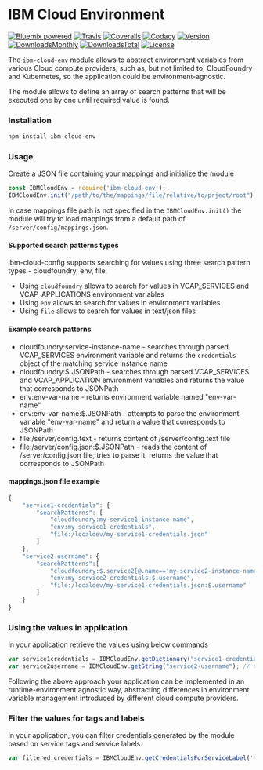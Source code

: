 # IBM Cloud Environment

[![Bluemix powered][img-bluemix-powered]][url-bluemix]
[![Travis][img-travis-master]][url-travis-master]
[![Coveralls][img-coveralls-master]][url-coveralls-master]
[![Codacy][img-codacy]][url-codacy]
[![Version][img-version]][url-npm]
[![DownloadsMonthly][img-npm-downloads-monthly]][url-npm]
[![DownloadsTotal][img-npm-downloads-total]][url-npm]
[![License][img-license]][url-npm]

[img-bluemix-powered]: https://img.shields.io/badge/bluemix-powered-blue.svg
[url-bluemix]: http://bluemix.net
[url-npm]: https://www.npmjs.com/package/ibm-cloud-env
[img-license]: https://img.shields.io/npm/l/ibm-cloud-env.svg
[img-version]: https://img.shields.io/npm/v/ibm-cloud-env.svg
[img-npm-downloads-monthly]: https://img.shields.io/npm/dm/ibm-cloud-env.svg
[img-npm-downloads-total]: https://img.shields.io/npm/dt/ibm-cloud-env.svg

[img-travis-master]: https://travis-ci.org/ibm-developer/ibm-cloud-env.svg?branch=master
[url-travis-master]: https://travis-ci.org/ibm-developer/ibm-cloud-env/branches

[img-coveralls-master]: https://coveralls.io/repos/github/ibm-developer/ibm-cloud-env/badge.svg
[url-coveralls-master]: https://coveralls.io/github/ibm-developer/ibm-cloud-env

[img-codacy]: https://api.codacy.com/project/badge/Grade/e3ecd6926e134c69bcb9d69ece5b4f3f?branch=master
[url-codacy]: https://www.codacy.com/app/ibm-developer/ibm-cloud-env

The `ibm-cloud-env` module allows to abstract environment variables from various Cloud compute providers, such as, but not limited to, CloudFoundry and Kubernetes, so the application could be environment-agnostic.

The module allows to define an array of search patterns that will be executed one by one until required value is found.

### Installation

```bash
npm install ibm-cloud-env
```
 
### Usage

Create a JSON file containing your mappings and initialize the module

```javascript
const IBMCloudEnv = require('ibm-cloud-env');
IBMCloudEnv.init("/path/to/the/mappings/file/relative/to/prject/root");
```

In case mappings file path is not specified in the `IBMCloudEnv.init()` the module will try to load mappings from a default path of `/server/config/mappings.json`.
 
#### Supported search patterns types
ibm-cloud-config supports searching for values using three search pattern types - cloudfoundry, env, file. 
- Using `cloudfoundry` allows to search for values in VCAP_SERVICES and VCAP_APPLICATIONS environment variables
- Using `env` allows to search for values in environment variables
- Using `file` allows to search for values in text/json files

#### Example search patterns
- cloudfoundry:service-instance-name - searches through parsed VCAP_SERVICES environment variable and returns the `credentials` object of the matching service instance name
- cloudfoundry:$.JSONPath - searches through parsed VCAP_SERVICES and VCAP_APPLICATION environment variables and returns the value that corresponds to JSONPath
- env:env-var-name - returns environment variable named "env-var-name"
- env:env-var-name:$.JSONPath - attempts to parse the environment variable "env-var-name" and return a value that corresponds to JSONPath
- file:/server/config.text - returns content of /server/config.text file
- file:/server/config.json:$.JSONPath - reads the content of /server/config.json file, tries to parse it, returns the value that corresponds to JSONPath

#### mappings.json file example
```javascript
{
    "service1-credentials": {
        "searchPatterns": [
            "cloudfoundry:my-service1-instance-name", 
            "env:my-service1-credentials", 
            "file:/localdev/my-service1-credentials.json" 
        ]
    },
    "service2-username": {
        "searchPatterns":[
            "cloudfoundry:$.service2[@.name=='my-service2-instance-name'].credentials.username",
            "env:my-service2-credentials:$.username",
            "file:/localdev/my-service1-credentials.json:$.username" 
        ]
    }
}
```

### Using the values in application

In your application retrieve the values using below commands

```javascript
var service1credentials = IBMCloudEnv.getDictionary("service1-credentials"); // this will be a dictionary
var service2username = IBMCloudEnv.getString("service2-username"); // this will be a string
```

Following the above approach your application can be implemented in an runtime-environment agnostic way, abstracting differences in environment variable management introduced by different cloud compute providers.

### Filter the values for tags and labels

In your application, you can filter credentials generated by the module based on service tags and service labels.

```javascript
var filtered_credentials = IBMCloudEnv.getCredentialsForServiceLabel('tag', 'label', credentials)); // returns a Json with credentials for specified service tag and label
```
